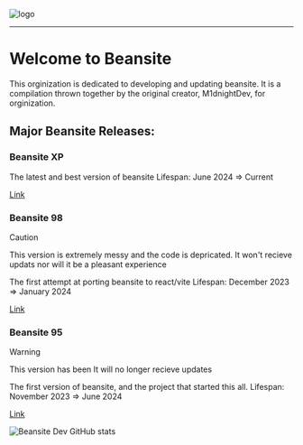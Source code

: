 ![logo](https://github.com/Beansite-Dev/.github/assets/108243683/ddb8a595-b2c4-4993-9e3a-4a9542a3074c)
***
# Welcome to Beansite
This orginization is dedicated to developing and updating beansite. It is a compilation thrown together by the original creator, M1dnightDev, for orginization.

## Major Beansite Releases:

### Beansite XP
The latest and best version of beansite
Lifespan: June 2024 => Current

[Link](https://mbxp.vercel.app)

### Beansite 98
> [!CAUTION]
> This version is extremely messy and the code is depricated. It won't recieve updats nor will it be a pleasant experience

The first attempt at porting beansite to react/vite
Lifespan: December 2023 => January 2024

[Link](https://b98-preview.vercel.app)

### Beansite 95 
> [!WARNING]
> This version has been It will no longer recieve updates

The first version of beansite, and the project that started this all.
Lifespan: November 2023 => June 2024

[Link](https://mb95.vercel.app)

![Beansite Dev GitHub stats](https://github-readme-stats.vercel.app/api?username=beansite-dev&show_icons=true&theme=transparent)
